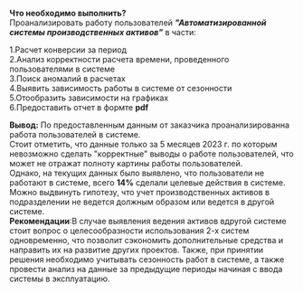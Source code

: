 **Что необходимо выполнить?**  
Проанализировать работу пользователей **_"Автоматизированной системы производственных активов"_** в части:  

1.Расчет конверсии за период  
2.Анализ корректности расчета времени, проведенного пользователями в системе   
3.Поиск аномалий в расчетах  
4.Выявить зависимость работы в системе от сезонности  
5.Отообразить зависимости на графиках   
6.Предоставить отчет в формте **pdf**  

**Вывод:** По предоставленным данным от заказчика проанализированна работа пользователей в системе.  
Стоит отметить, что данные только за 5 месяцев 2023 г. по которым невозможно сделать "корректные" выводы о работе пользователей, что может не отражат полноту картины работы пользователей.  
Однако, на текущих данных было выявлено, что пользователи не работают в системе, всего **14%** сделали целевые действия в системе. 
Можно выдвинуть гипотезу, что учет производственных активов в подразделении не ведется должным образом или ведется в другой системе.  
**Рекомендации**:В случае выявления ведения активов вдругой системе стоит вопрос о целесообразности использования 2-х систем одновременно, что позволит сэкономить дополнительные средства и направить их на развитие других проектов. Также, при принятии решения необходимо учитывать сезонность работ в системе, а также провести анализ на данные за предыдущие периоды начиная с ввода системы в эксплуатацию.
